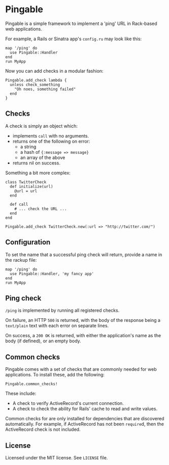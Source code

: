 Pingable
========

Pingable is a simple framework to implement a 'ping' URL in Rack-based web applications.

For example, a Rails or Sinatra app's `config.ru` may look like this:

    map '/ping' do
      use Pingable::Handler
    end
    run MyApp

Now you can add checks in a modular fashion:

    Pingable.add_check lambda {
      unless check_something
        "Oh noes, something failed"
      end
    }

Checks
------

A check is simply an object which:

* implements `call` with no arguments.
* returns one of the following on error:
  * a string
  * a hash of `{:message => message}`
  * an array of the above
* returns nil on success.

Something a bit more complex:

    class TwitterCheck
      def initialize(url)
        @url = url
      end

      def call
        # ... check the URL ...
      end
    end

    Pingable.add_check TwitterCheck.new(:url => "http://twitter.com/")

Configuration
-------------

To set the name that a successful ping check will return, provide a name in the rackup file:

    map '/ping' do
      use Pingable::Handler, 'my fancy app'
    end
    run MyApp

Ping check
----------

`/ping` is implemented by running all registered checks.

On failure, an HTTP `500` is returned, with the body of the response being a `text/plain` text with each error on separate lines.

On success, a `200 OK` is returned, with either the application's name as the body (if defined), or an empty body.

Common checks
-------------

Pingable comes with a set of checks that are commonly needed for web applications. To install these, add the following:

    Pingable.common_checks!

These include:

* A check to verify ActiveRecord's current connection.
* A check to check the ability for Rails' cache to read and write values.

Common checks for are only installed for dependencies that are discovered automatically. For example, if ActiveRecord has not been `require`d, then the ActiveRecord check is not included.

License
-------

Licensed under the MIT license. See `LICENSE` file.

